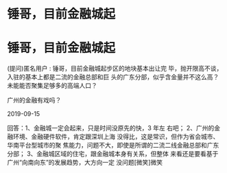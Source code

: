 # 锤哥，目前金融城起

# 锤哥，目前金融城起

(提问)匿名用户 : 锤哥，目前金融城起步区的地块基本出让完 毕，抛开限高不谈，入驻的基本上都是二流的金融总部和巨 头的广东分部，似乎含金量并不这么高？ 未能能否聚集足够多的高端人口？

广州的金融有戏吗？

2019-09-15

回答：1、金融城一定会起来，只是时间没原先的快，3 年左 右吧； 2、广州的金融环境、金融硬件软件，肯定跟深圳上海 没得比，这是常识，但作为省会城市、华南平台型城市的聚 焦能力，问题不大，即使是所谓的二流二线金融总部和广东 分部； 3、金融城区域的住宅，跟金融城本身有关系，但整体 来看还是要看基于广州“向南向东”的发展趋势，大方向一定 没问题[微笑]微笑